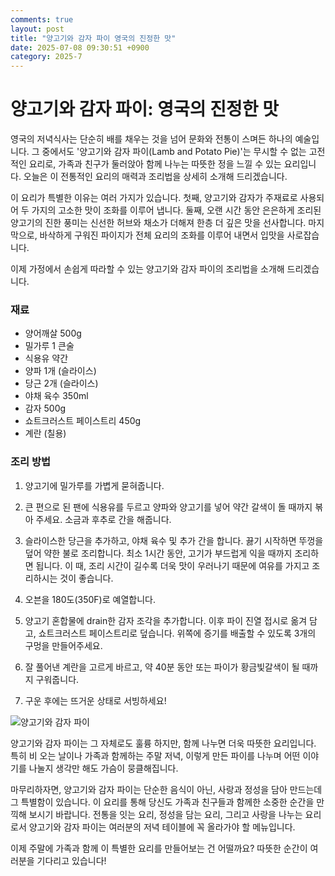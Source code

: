 ```yaml
---
comments: true
layout: post
title: "양고기와 감자 파이 영국의 진정한 맛"
date: 2025-07-08 09:30:51 +0900
category: 2025-7
---
```


# 양고기와 감자 파이: 영국의 진정한 맛

영국의 저녁식사는 단순히 배를 채우는 것을 넘어 문화와 전통이 스며든 하나의 예술입니다. 그 중에서도 '양고기와 감자 파이(Lamb and Potato Pie)'는 무시할 수 없는 고전적인 요리로, 가족과 친구가 둘러앉아 함께 나누는 따뜻한 정을 느낄 수 있는 요리입니다. 오늘은 이 전통적인 요리의 매력과 조리법을 상세히 소개해 드리겠습니다.

  

이 요리가 특별한 이유는 여러 가지가 있습니다. 첫째, 양고기와 감자가 주재료로 사용되어 두 가지의 고소한 맛이 조화를 이루어 냅니다. 둘째, 오랜 시간 동안 은은하게 조리된 양고기의 진한 풍미는 신선한 허브와 채소가 더해져 한층 더 깊은 맛을 선사합니다. 마지막으로, 바삭하게 구워진 파이지가 전체 요리의 조화를 이루어 내면서 입맛을 사로잡습니다.

  

이제 가정에서 손쉽게 따라할 수 있는 양고기와 감자 파이의 조리법을 소개해 드리겠습니다. 

  

### 재료 
- 양어깨살 500g
- 밀가루 1 큰술
- 식용유 약간
- 양파 1개 (슬라이스)
- 당근 2개 (슬라이스)
- 야채 육수 350ml
- 감자 500g
- 쇼트크러스트 페이스트리 450g
- 계란 (칠용)

  

### 조리 방법  

1. 양고기에 밀가루를 가볍게 묻혀줍니다. 

2. 큰 편으로 된 팬에 식용유를 두르고 양파와 양고기를 넣어 약간 갈색이 돌 때까지 볶아 주세요. 소금과 후추로 간을 해줍니다. 

3. 슬라이스한 당근을 추가하고, 야채 육수 및 추가 간을 합니다. 끓기 시작하면 뚜껑을 덮어 약한 불로 조리합니다. 최소 1시간 동안, 고기가 부드럽게 익을 때까지 조리하면 됩니다. 이 때, 조리 시간이 길수록 더욱 맛이 우러나기 때문에 여유를 가지고 조리하시는 것이 좋습니다. 

4. 오븐을 180도(350F)로 예열합니다. 

5. 양고기 혼합물에 drain한 감자 조각을 추가합니다. 이후 파이 진열 접시로 옮겨 담고, 쇼트크러스트 페이스트리로 덮습니다. 위쪽에 증기를 배출할 수 있도록 3개의 구멍을 만들어주세요. 

6. 잘 풀어낸 계란을 고르게 바르고, 약 40분 동안 또는 파이가 황금빛갈색이 될 때까지 구워줍니다. 

7. 구운 후에는 뜨거운 상태로 서빙하세요!  

![양고기와 감자 파이](https://www.themealdb.com/images/media/meals/sxrpws1511555907.jpg)  

양고기와 감자 파이는 그 자체로도 훌륭 하지만, 함께 나누면 더욱 따뜻한 요리입니다. 특히 비 오는 날이나 가족과 함께하는 주말 저녁, 이렇게 만든 파이를 나누며 어떤 이야기를 나눌지 생각만 해도 가슴이 뭉클해집니다. 

  

마무리하자면, 양고기와 감자 파이는 단순한 음식이 아닌, 사랑과 정성을 담아 만드는데 그 특별함이 있습니다. 이 요리를 통해 당신도 가족과 친구들과 함께한 소중한 순간을 만끽해 보시기 바랍니다. 전통을 잇는 요리, 정성을 담는 요리, 그리고 사랑을 나누는 요리로서 양고기와 감자 파이는 여러분의 저녁 테이블에 꼭 올라가야 할 메뉴입니다.  

  

이제 주말에 가족과 함께 이 특별한 요리를 만들어보는 건 어떨까요? 따뜻한 순간이 여러분을 기다리고 있습니다!
